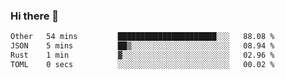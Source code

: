 ### Hi there 👋

<!--
**WShiBin/WShiBin** is a ✨ _special_ ✨ repository because its `README.md` (this file) appears on your GitHub profile.

Here are some ideas to get you started:

- 🔭 I’m currently working on ...
- 🌱 I’m currently learning ...
- 👯 I’m looking to collaborate on ...
- 🤔 I’m looking for help with ...
- 💬 Ask me about ...
- 📫 How to reach me: ...
- 😄 Pronouns: ...
- ⚡ Fun fact: ...
-->

<!--START_SECTION:waka-->

```txt
Other   54 mins         ██████████████████████░░░   88.08 %
JSON    5 mins          ██▒░░░░░░░░░░░░░░░░░░░░░░   08.94 %
Rust    1 min           ▓░░░░░░░░░░░░░░░░░░░░░░░░   02.96 %
TOML    0 secs          ░░░░░░░░░░░░░░░░░░░░░░░░░   00.02 %
```

<!--END_SECTION:waka-->
